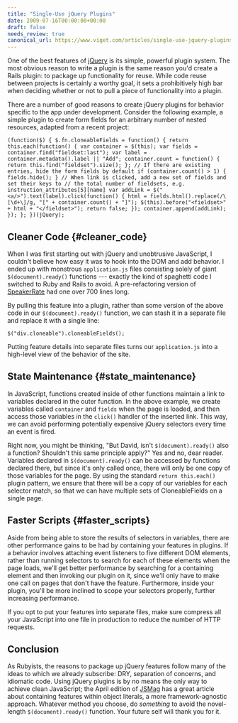 ```yaml
---
title: "Single-Use jQuery Plugins"
date: 2009-07-16T00:00:00+00:00
draft: false
needs_review: true
canonical_url: https://www.viget.com/articles/single-use-jquery-plugins/
---
```


One of the best features of [jQuery](http://jquery.com/) is its simple,
powerful plugin system. The most obvious reason to write a plugin is the
same reason you'd create a Rails plugin: to package up functionality for
reuse. While code reuse between projects is certainly a worthy goal, it
sets a prohibitively high bar when deciding whether or not to pull a
piece of functionality into a plugin.

There are a number of good reasons to create jQuery plugins for behavior
specific to the app under development. Consider the following example, a
simple plugin to create form fields for an arbitrary number of nested
resources, adapted from a recent project:

    (function($) { $.fn.cloneableFields = function() { return this.each(function() { var container = $(this); var fields = container.find("fieldset:last"); var label = container.metadata().label || "Add"; container.count = function() { return this.find("fieldset").size(); }; // If there are existing entries, hide the form fields by default if (container.count() > 1) { fields.hide(); } // When link is clicked, add a new set of fields and set their keys to // the total number of fieldsets, e.g. instruction_attributes[5][name] var addLink = $("<a/>").text(label).click(function() { html = fields.html().replace(/\[\d+\]/g, "[" + container.count() + "]"); $(this).before("<fieldset>" + html + "</fieldset>"); return false; }); container.append(addLink); }); }; })(jQuery); 

## Cleaner Code {#cleaner_code}

When I was first starting out with jQuery and unobtrusive JavaScript, I
couldn't believe how easy it was to hook into the DOM and add behavior.
I ended up with monstrous `application.js` files consisting solely of
giant `$(document).ready()` functions --- exactly the kind of spaghetti
code I switched to Ruby and Rails to avoid. A pre-refactoring version of
[SpeakerRate](http://www.speakerrate.com) had one over 700 lines long.

By pulling this feature into a plugin, rather than some version of the
above code in our `$(document).ready()` function, we can stash it in a
separate file and replace it with a single line:

    $("div.cloneable").cloneableFields(); 

Putting feature details into separate files turns our `application.js`
into a high-level view of the behavior of the site.

## State Maintenance {#state_maintenance}

In JavaScript, functions created inside of other functions maintain a
link to variables declared in the outer function. In the above example,
we create variables called `container` and `fields` when the page is
loaded, and then access those variables in the `click()` handler of the
inserted link. This way, we can avoid performing potentially expensive
jQuery selectors every time an event is fired.

Right now, you might be thinking, "But David, isn't
`$(document).ready()` also a function? Shouldn't this same principle
apply?" Yes and no, dear reader. Variables declared in
`$(document).ready()` can be accessed by functions declared there, but
since it's only called once, there will only be one copy of those
variables for the page. By using the standard `return this.each()`
plugin pattern, we ensure that there will be a copy of our variables for
each selector match, so that we can have multiple sets of
CloneableFields on a single page.

## Faster Scripts {#faster_scripts}

Aside from being able to store the results of selectors in variables,
there are other performance gains to be had by containing your features
in plugins. If a behavior involves attaching event listeners to five
different DOM elements, rather than running selectors to search for each
of these elements when the page loads, we'll get better performance by
searching for a containing element and then invoking our plugin on it,
since we'll only have to make one call on pages that don't have the
feature. Furthermore, inside your plugin, you'll be more inclined to
scope your selectors properly, further increasing performance.

If you opt to put your features into separate files, make sure compress
all your JavaScript into one file in production to reduce the number of
HTTP requests.

## Conclusion

As Rubyists, the reasons to package up jQuery features follow many of
the ideas to which we already subscribe: DRY, separation of concerns,
and idiomatic code. Using jQuery plugins is by no means the only way to
achieve clean JavaScript; the April edition of
[JSMag](http://www.jsmag.com/main.issues.description/id=19/) has a great
article about containing features within object literals, a more
framework-agnostic approach. Whatever method you choose, do *something*
to avoid the novel-length `$(document).ready()` function. Your future
self will thank you for it.

